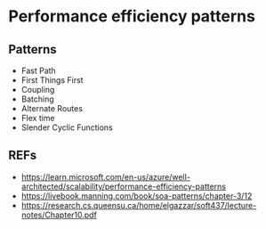 
# Performance efficiency patterns  

## Patterns 
- Fast Path
- First Things First
- Coupling
- Batching
- Alternate Routes
- Flex time
- Slender Cyclic Functions

## REFs
- https://learn.microsoft.com/en-us/azure/well-architected/scalability/performance-efficiency-patterns
- https://livebook.manning.com/book/soa-patterns/chapter-3/12
- https://research.cs.queensu.ca/home/elgazzar/soft437/lecture-notes/Chapter10.pdf 
